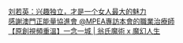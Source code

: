   
[刘若英：兴趣独立，才是一个女人最大的魅力](http://www.dianyue.me/archives/338/yffqf3t83odgd0wr/)  
[感謝澳門正能量協進會 @MPEA專訪本會的職業治療師](http://www.dianyue.me/archives/774/fdmtj3451kp0w6lu/)  
[【原創視頻重溫】一念一城 | 翁氏魔術 x 魔幻人生](http://www.dianyue.me/archives/386/6y3f0tkwjorvkrpm/)